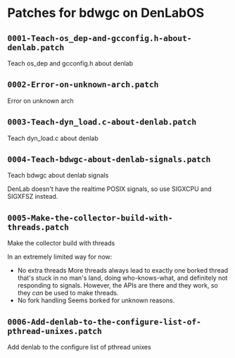 # Patches for bdwgc on DenLabOS

## `0001-Teach-os_dep-and-gcconfig.h-about-denlab.patch`

Teach os_dep and gcconfig.h about denlab


## `0002-Error-on-unknown-arch.patch`

Error on unknown arch


## `0003-Teach-dyn_load.c-about-denlab.patch`

Teach dyn_load.c about denlab


## `0004-Teach-bdwgc-about-denlab-signals.patch`

Teach bdwgc about denlab signals

DenLab doesn't have the realtime POSIX signals, so use SIGXCPU and
SIGXFSZ instead.

## `0005-Make-the-collector-build-with-threads.patch`

Make the collector build with threads

In an extremely limited way for now:
- No extra threads
    More threads always lead to exactly one borked thread that's stuck
    in no man's land, doing who-knows-what, and definitely not
    responding to signals.
    However, the APIs are there and they work, so they *can* be used to
    make threads.
- No fork handling
    Seems borked for unknown reasons.

## `0006-Add-denlab-to-the-configure-list-of-pthread-unixes.patch`

Add denlab to the configure list of pthread unixes


